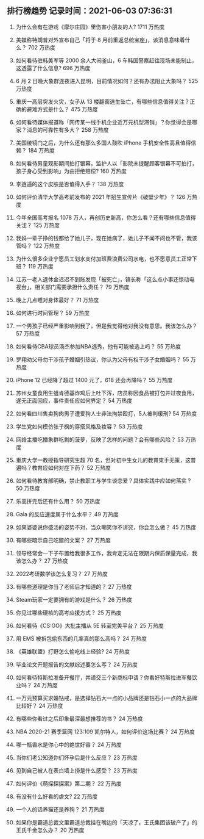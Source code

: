 
## 排行榜趋势 记录时间：2021-06-03 07:36:31
  
  1. 为什么会有在游戏《摩尔庄园》里伤害小朋友的人? 1711 万热度
    
  2. 美媒称特朗普对外宣布自己「将于 8 月前重返总统宝座」，该消息意味着什么？ 702 万热度
    
  3. 如何看待驻韩美军等 2000 余人大闹釜山，6 车韩国警察赶往现场未能制止，这透露了什么信息? 696 万热度
    
  4. 6 月 2 日晚大象群连夜进入昆明，目前情况如何？还有办法阻止大象吗？ 525 万热度
    
  5. 重庆一高层突发火灾，女子从 13 楼翻窗逃生坠亡，有哪些信息值得关注？正确的避难方式是什么？ 475 万热度
    
  6. 如何看待媒体报道称「网传某一线手机企业近万元机型滞销」？你觉得会是哪家？消息的可靠性有多大？ 258 万热度
    
  7. 美国棱镜门之后，为什么还有那么多国人鼓吹 iPhone 手机安全性高且值得信赖？ 184 万热度
    
  8. 如何看待男童观影期间拍打银幕，监护人以「影院未提醒顾客银幕不可拍打，孩子身心受到影响」为由拒绝赔偿? 160 万热度
    
  9. 李逍遥的这个皮肤是否值得入手？ 138 万热度
    
  10. 如何评价清华大学高考前发布的 2021 年招生宣传片《破壁少年》？ 126 万热度
    
  11. 今年全国高考报名 1078 万人，再创历史新高，你怎么看？还有哪些信息值得关注？ 125 万热度
    
  12. 我妈一辈子挣的钱都给了她儿子，现在她病了，她儿子不闻不问也不管，我该管吗？ 122 万热度
    
  13. 为什么很多企业宁愿员工划水支付加班费浪费公司水电，也不愿意员工正常下班？ 119 万热度
    
  14. 江苏一老人退休金迟迟不到账发现「被死亡」，镇长称「这么点小事还惊动电视台」，相关部门需要承担什么责任？ 79 万热度
    
  15. 晚上几点睡对身体最好？ 71 万热度
    
  16. 如何进行时间管理？ 59 万热度
    
  17. 一个男孩子已经严重影响到我了，但是我觉得他对我没有意思。我该怎么办？ 57 万热度
    
  18. 如何看待CBA球员汤杰参加NBA选秀，他有可能被选上吗？ 55 万热度
    
  19. 罗翔劝父母勿干涉孩子婚姻引热议，你认为父母有权干涉子女婚姻吗？ 55 万热度
    
  20. iPhone 12 已经降了超过 1400 元了，618 还会再降吗？ 55 万热度
    
  21. 苏州女童食用生蛆肯德基炸鸡后上吐下泻，店员称因食品被打包并过夜食用，遂无正面回应，事件责任应如何界定？ 54 万热度
    
  22. 如何看四川售卖狗肉男子遭爱狗人士非法拘禁殴打，5人被判缓刑? 54 万热度
    
  23. 学生党如何模仿张子枫的穿搭风格及妆容？ 53 万热度
    
  24. 网络主播吃播象群吃剩的菠萝，反映了怎样的问题？会有哪些风险？ 53 万热度
    
  25. 重庆大学一教授指导研究生超 70 名，但对初中生女儿的教育束手无策，这普遍吗？教育应如何对症下药？ 52 万热度
    
  26. 如何看待教育部明确，禁止教职工与学生谈恋爱？具体实践中应如何落实？ 50 万热度
    
  27. 乐高拼完后还有什么用？ 50 万热度
    
  28. Gala 的反应速度属于什么水平？ 49 万热度
    
  29. 如果婆婆说你盛汤的姿势不对，当众嘲笑你不讲究，你会怎么做？ 45 万热度
    
  30. 有哪些暗示自己吃醋的文案？ 27 万热度
    
  31. 领导经常会一下子布置给我很多工作，我肯定无法在限期内保质保量完成，我该怎么办？ 27 万热度
    
  32. 2022考研数学该怎么复习？ 27 万热度
    
  33. 有哪些道理是你当了老师后才知道的？ 27 万热度
    
  34. Steam玩家一定要拥有的游戏是什么？ 26 万热度
    
  35. 你见过哪些硬核的高考应援方式？ 25 万热度
    
  36. 如何看待《CS:GO》大批主播从 5E 转至完美平台？ 25 万热度
    
  37. 用 EMS 被拆包偷东西的几率真的那么高吗？ 24 万热度
    
  38. 《英雄联盟》打野怎么偷吃线上经验? 24 万热度
    
  39. 毕业论文开题报告的文献综述要怎么写？ 24 万热度
    
  40. 如何看待特斯拉准备开餐厅，并递交三个新商标申请？你看好特斯拉进军餐饮业吗？ 24 万热度
    
  41. 一万元预算买求婚钻戒，是选择钻石大一点的小品牌还是钻石小一点的大品牌比较好？ 24 万热度
    
  42. 有哪些你看过之后印象最深最想推荐的书？ 24 万热度
    
  43. NBA 2020-21 赛季篮网 123:109 凯尔特人，如何评价这场比赛？ 24 万热度
    
  44. 哪一瓶香水是你心中的绝世好香？ 24 万热度
    
  45. 当你们老公知道你们怀孕后是什么反应？ 23 万热度
    
  46. 见到自己被人在表白墙上捞是什么感受？ 23 万热度
    
  47. 如何评价《萌探探探案》第二期？ 22 万热度
    
  48. 有没有什么好看的虐文? 22 万热度
    
  49. 一个人的话养猫还是养狗？ 21 万热度
    
  50. 如果你是霸道总裁文里霸道总裁挂在嘴边的「天凉了，王氏集团该破产了」的王氏千金怎么办？ 20 万热度
    